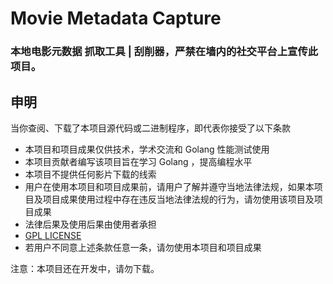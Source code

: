 # Movie Metadata Capture

### 本地电影元数据 抓取工具 | 刮削器，严禁在墙内的社交平台上宣传此项目。

## 申明

当你查阅、下载了本项目源代码或二进制程序，即代表你接受了以下条款

- 本项目和项目成果仅供技术，学术交流和 Golang 性能测试使用
- 本项目贡献者编写该项目旨在学习 Golang ，提高编程水平
- 本项目不提供任何影片下载的线索
- 用户在使用本项目和项目成果前，请用户了解并遵守当地法律法规，如果本项目及项目成果使用过程中存在违反当地法律法规的行为，请勿使用该项目及项目成果
- 法律后果及使用后果由使用者承担
- [GPL LICENSE](https://github.com/Internship-Developer/AV_Meta_Capture/blob/master/LICENSE)
- 若用户不同意上述条款任意一条，请勿使用本项目和项目成果

注意：本项目还在开发中，请勿下载。